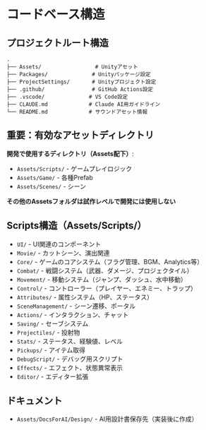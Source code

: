 # コードベース構造

## プロジェクトルート構造
```
.
├── Assets/                 # Unityアセット
├── Packages/              # Unityパッケージ設定
├── ProjectSettings/       # Unityプロジェクト設定
├── .github/               # GitHub Actions設定
├── .vscode/              # VS Code設定
├── CLAUDE.md             # Claude AI用ガイドライン
└── README.md             # サウンドアセット情報

```

## 重要：有効なアセットディレクトリ
**開発で使用するディレクトリ（Assets配下）**:
- `Assets/Scripts/` - ゲームプレイロジック
- `Assets/Game/` - 各種Prefab
- `Assets/Scenes/` - シーン

**その他のAssetsフォルダは試作レベルで開発には使用しない**

## Scripts構造（Assets/Scripts/）
- `UI/` - UI関連のコンポーネント
- `Movie/` - カットシーン、演出関連
- `Core/` - ゲームのコアシステム（フラグ管理、BGM、Analytics等）
- `Combat/` - 戦闘システム（武器、ダメージ、プロジェクタイル）
- `Movement/` - 移動システム（ジャンプ、ダッシュ、水中移動）
- `Control/` - コントローラー（プレイヤー、エネミー、トラップ）
- `Attributes/` - 属性システム（HP、ステータス）
- `SceneManagement/` - シーン遷移、ポータル
- `Actions/` - インタラクション、チャット
- `Saving/` - セーブシステム
- `Projectiles/` - 投射物
- `Stats/` - ステータス、経験値、レベル
- `Pickups/` - アイテム取得
- `DebugScript/` - デバッグ用スクリプト
- `Effects/` - エフェクト、状態異常表示
- `Editor/` - エディター拡張

## ドキュメント
- `Assets/DocsForAI/Design/` - AI用設計書保存先（実装後に作成）